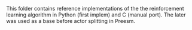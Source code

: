 This folder contains reference implementations of the the reinforcement learning algorithm in Python (first implem) and C (manual port). The later was used as a base before actor splitting in Preesm.

